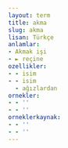 ```yaml
---
layout: term
title: akma
slug: akma
lisan: Türkçe
anlamlar:
- Akmak işi
- ► reçine
ozellikler:
- - isim
- - isim
  - ağızlardan
ornekler:
- - ''
- - ''
orneklerkaynak:
- - ''
- - ''
---
```

